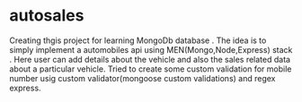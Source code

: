 # autosales
Creating thgis project for learning MongoDb database .
The idea is to simply implement a automobiles api using MEN(Mongo,Node,Express) stack .
Here user can add details about the vehicle and also the sales related data about a particular vehicle.
Tried to create some custom validation for mobile number usig custom validator(mongoose custom validations) and regex express.
